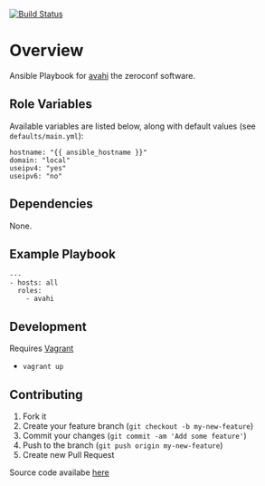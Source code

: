 [![Build Status](https://secure.travis-ci.org/pwelch/ansible-avahi.svg)](http://travis-ci.org/pwelch/ansible-avahi)

# Overview

Ansible Playbook for [avahi](http://avahi.org/) the zeroconf software.

## Role Variables

Available variables are listed below, along with default values (see `defaults/main.yml`):
```
hostname: "{{ ansible_hostname }}"
domain: "local"
useipv4: "yes"
useipv6: "no"
```
## Dependencies

None.

## Example Playbook
```
---
- hosts: all
  roles:
    - avahi
```

## Development
Requires [Vagrant](http://www.vagrantup.com/)

- `vagrant up`

## Contributing
1. Fork it
2. Create your feature branch (`git checkout -b my-new-feature`)
3. Commit your changes (`git commit -am 'Add some feature'`)
4. Push to the branch (`git push origin my-new-feature`)
5. Create new Pull Request

Source code availabe [here](https://github.com/pwelch/ansible-avahi)
